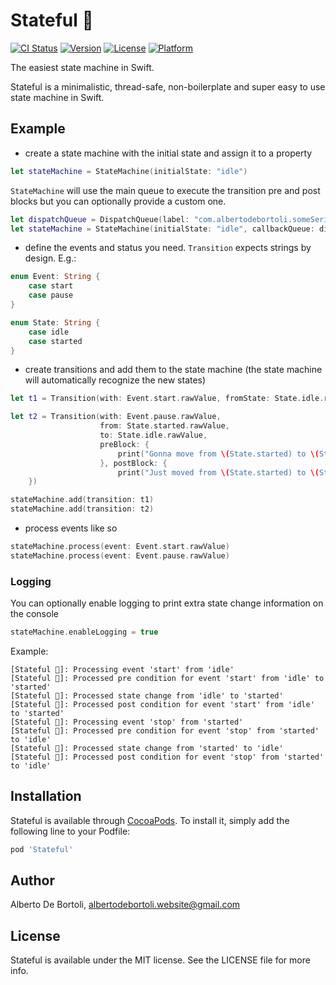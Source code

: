 # Stateful 🦜

[![CI Status](https://img.shields.io/travis/albertodebortoli/Stateful.svg?style=flat)](https://travis-ci.org/albertodebortoli/Stateful)
[![Version](https://img.shields.io/cocoapods/v/Stateful.svg?style=flat)](https://cocoapods.org/pods/Stateful)
[![License](https://img.shields.io/cocoapods/l/Stateful.svg?style=flat)](https://cocoapods.org/pods/Stateful)
[![Platform](https://img.shields.io/cocoapods/p/Stateful.svg?style=flat)](https://cocoapods.org/pods/Stateful)

The easiest state machine in Swift.

Stateful is a minimalistic, thread-safe, non-boilerplate and super easy to use state machine in Swift.

## Example

- create a state machine with the initial state and assign it to a property

```swift
let stateMachine = StateMachine(initialState: "idle")
```

`StateMachine` will use the main queue to execute the transition pre and post blocks but you can optionally provide a custom one.

```swift
let dispatchQueue = DispatchQueue(label: "com.albertodebortoli.someSerialCallbackQueue")
let stateMachine = StateMachine(initialState: "idle", callbackQueue: dispatchQueue)
```

- define the events and status you need. `Transition` expects strings by design. E.g.:

```swift
enum Event: String {
    case start
    case pause
}

enum State: String {
    case idle
    case started
}
```

- create transitions and add them to the state machine (the state machine will automatically recognize the new states)

```swift
let t1 = Transition(with: Event.start.rawValue, fromState: State.idle.rawValue, toState: State.started.rawValue)

let t2 = Transition(with: Event.pause.rawValue,
                    from: State.started.rawValue,
                    to: State.idle.rawValue,
                    preBlock: {
                        print("Gonna move from \(State.started) to \(State.idle)!")
                    }, postBlock: {
                        print("Just moved from \(State.started) to \(State.idle)!")
    })

stateMachine.add(transition: t1)
stateMachine.add(transition: t2)
```

- process events like so

```swift
stateMachine.process(event: Event.start.rawValue)
stateMachine.process(event: Event.pause.rawValue)
```

### Logging

You can optionally enable logging to print extra state change information on the console 

```swift
stateMachine.enableLogging = true
```

Example:

```
[Stateful 🦜]: Processing event 'start' from 'idle'
[Stateful 🦜]: Processed pre condition for event 'start' from 'idle' to 'started'
[Stateful 🦜]: Processed state change from 'idle' to 'started'
[Stateful 🦜]: Processed post condition for event 'start' from 'idle' to 'started'
[Stateful 🦜]: Processing event 'stop' from 'started'
[Stateful 🦜]: Processed pre condition for event 'stop' from 'started' to 'idle'
[Stateful 🦜]: Processed state change from 'started' to 'idle'
[Stateful 🦜]: Processed post condition for event 'stop' from 'started' to 'idle'
```

## Installation

Stateful is available through [CocoaPods](https://cocoapods.org). To install
it, simply add the following line to your Podfile:

```ruby
pod 'Stateful'
```

## Author

Alberto De Bortoli, albertodebortoli.website@gmail.com

## License

Stateful is available under the MIT license. See the LICENSE file for more info.
